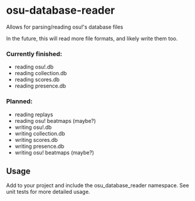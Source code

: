 # osu-database-reader
Allows for parsing/reading osu!'s database files

In the future, this will read more file formats, and likely write them too.

### Currently finished:
* reading osu!.db
* reading collection.db
* reading scores.db
* reading presence.db

### Planned:
* reading replays
* reading osu! beatmaps (maybe?)
* writing osu!.db
* writing collection.db
* writing scores.db
* writing presence.db
* writing osu! beatmaps (maybe?)

## Usage
Add to your project and include the osu_database_reader namespace.
See unit tests for more detailed usage.
